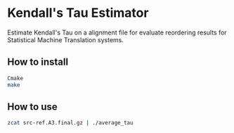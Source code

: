 Kendall's Tau Estimator
=====================


Estimate Kendall's Tau on a alignment file for evaluate reordering results for Statistical Machine Translation systems.

How to install
---

```bash
Cmake
make
```

How to use
---

```bash
zcat src-ref.A3.final.gz | ./average_tau
```
